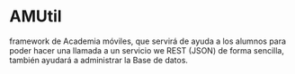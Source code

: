 # AMUtil
framework de Academia móviles, que servirá de ayuda a los alumnos para poder hacer una llamada a un servicio we REST (JSON) de forma sencilla, también ayudará a administrar la Base de datos.
